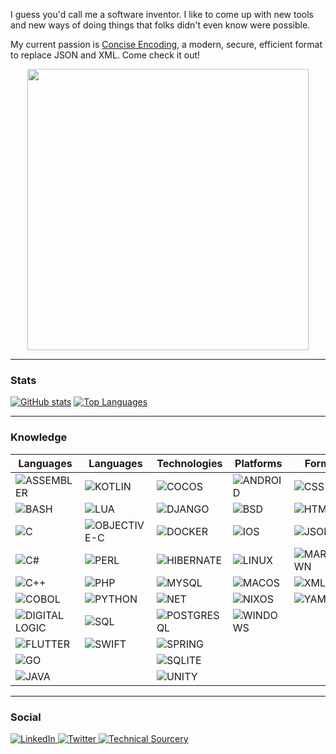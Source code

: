 <meta name="twitter:card" content="summary" />
<meta name="twitter:image" content="https://avatars.githubusercontent.com/u/245857?s=40&v=4" />
<meta name="twitter:site" content="@karlstenerud" />
<meta property="og:description" content="Software Developer" />
<meta property="og:title" content="Karl Stenerud" />

I guess you'd call me a software inventor. I like to come up with new tools and new ways of doing things that folks didn't even know were possible.

My current passion is [Concise Encoding](https://concise-encoding.org/), a modern, secure, efficient format to replace JSON and XML. Come check it out!

<p align="center">
    <a href="https://concise-encoding.org/"><img width="450" src="https://concise-encoding.org/img/social-card.png"/></a>
</p>

-------------------------------------------------------------------------------

### Stats

[![GitHub stats](https://github-readme-stats.vercel.app/api?username=kstenerud&show_icons=true)](https://github.com/anuraghazra/github-readme-stats)
[![Top Languages](https://github-readme-stats.vercel.app/api/top-langs/?username=kstenerud)](https://github.com/anuraghazra/github-readme-stats)

-------------------------------------------------------------------------------

### Knowledge

| Languages | Languages | Technologies | Platforms | Formats |
| - | - | - | - | - |
| ![ASSEMBLER](https://img.shields.io/static/v1?label=ASM&message=ASSEMBLER&color=blue) | ![KOTLIN](https://img.shields.io/static/v1?label=%7F&message=KOTLIN&color=blue&logo=kotlin&logoColor=white) | ![COCOS](https://img.shields.io/static/v1?label=%7F&message=COCOS&color=2c2d72&logo=cocos&logoColor=white) | ![ANDROID](https://img.shields.io/static/v1?label=%7F&message=ANDROID&color=black&logo=android&logoColor=white) | ![CSS](https://img.shields.io/static/v1?label=%7F&message=CSS&color=239120&logo=css3&logoColor=white) |
| ![BASH](https://img.shields.io/static/v1?label=%7F&message=BASH&color=blue&logo=gnu-bash&logoColor=white) | ![LUA](https://img.shields.io/static/v1?label=%7F&message=LUA&color=blue&logo=lua&logoColor=white) | ![DJANGO](https://img.shields.io/static/v1?label=%7F&message=DJANGO&color=2c2d72&logo=django&logoColor=white) | ![BSD](https://img.shields.io/static/v1?label=%7F&message=BSD&color=black&logo=freebsd&logoColor=white) | ![HTML](https://img.shields.io/static/v1?label=%7F&message=HTML&color=239120&logo=html5&logoColor=white) |
| ![C](https://img.shields.io/static/v1?label=%7F&message=C&color=blue&logo=c&logoColor=white) | ![OBJECTIVE-C](https://img.shields.io/static/v1?label=OC&message=OBJECTIVE-C&color=blue) | ![DOCKER](https://img.shields.io/static/v1?label=%7F&message=DOCKER&color=2c2d72&logo=docker&logoColor=white) | ![IOS](https://img.shields.io/static/v1?label=%7F&message=IOS&color=black&logo=ios&logoColor=white) | ![JSON](https://img.shields.io/static/v1?label=%7F&message=JSON&color=239120&logo=json&logoColor=white) |
| ![C#](https://img.shields.io/static/v1?label=%7F&message=C%23&color=blue&logo=c-sharp&logoColor=white) | ![PERL](https://img.shields.io/static/v1?label=%7F&message=PERL&color=blue&logo=perl&logoColor=white) | ![HIBERNATE](https://img.shields.io/static/v1?label=%7F&message=HIBERNATE&color=2c2d72&logo=hibernate&logoColor=white) | ![LINUX](https://img.shields.io/static/v1?label=%7F&message=LINUX&color=black&logo=linux&logoColor=white) | ![MARKDOWN](https://img.shields.io/static/v1?label=%7F&message=MARKDOWN&color=239120&logo=markdown&logoColor=white) |
| ![C++](https://img.shields.io/static/v1?label=%7F&message=C%2B%2B&color=blue&logo=c%2B%2B&logoColor=white) | ![PHP](https://img.shields.io/static/v1?label=%7F&message=PHP&color=blue&logo=php&logoColor=white) | ![MYSQL](https://img.shields.io/static/v1?label=%7F&message=MYSQL&color=2c2d72&logo=mysql&logoColor=white) | ![MACOS](https://img.shields.io/static/v1?label=%7F&message=MACOS&color=black&logo=macos&logoColor=white) | ![XML](https://img.shields.io/static/v1?label=%3C%3E&message=XML&color=239120) |
| ![COBOL](https://img.shields.io/static/v1?label=CB&message=COBOL&color=blue) | ![PYTHON](https://img.shields.io/static/v1?label=%7F&message=PYTHON&color=blue&logo=python&logoColor=white) | ![NET](https://img.shields.io/static/v1?label=%7F&message=NET&color=2c2d72&logo=.net&logoColor=white) | ![NIXOS](https://img.shields.io/static/v1?label=%7F&message=NIXOS&color=black&logo=nixos&logoColor=white) | ![YAML](https://img.shields.io/static/v1?label=YML&message=YAML&color=239120) |
| ![DIGITAL LOGIC](https://img.shields.io/static/v1?label=DL&message=DIGITAL+LOGIC&color=blue) | ![SQL](https://img.shields.io/static/v1?label=SQL&message=SQL&color=blue) | ![POSTGRESQL](https://img.shields.io/static/v1?label=%7F&message=POSTGRESQL&color=2c2d72&logo=postgresql&logoColor=white) | ![WINDOWS](https://img.shields.io/static/v1?label=%7F&message=WINDOWS&color=black&logo=windows&logoColor=white) |  |
| ![FLUTTER](https://img.shields.io/static/v1?label=%7F&message=FLUTTER&color=blue&logo=flutter&logoColor=white) | ![SWIFT](https://img.shields.io/static/v1?label=%7F&message=SWIFT&color=blue&logo=swift&logoColor=white) | ![SPRING](https://img.shields.io/static/v1?label=%7F&message=SPRING&color=2c2d72&logo=spring&logoColor=white) |  |  |
| ![GO](https://img.shields.io/static/v1?label=%7F&message=GO&color=blue&logo=go&logoColor=white) |  | ![SQLITE](https://img.shields.io/static/v1?label=%7F&message=SQLITE&color=2c2d72&logo=sqlite&logoColor=white) |  |  |
| ![JAVA](https://img.shields.io/static/v1?label=%7F&message=JAVA&color=blue&logo=java&logoColor=white) |  | ![UNITY](https://img.shields.io/static/v1?label=%7F&message=UNITY&color=2c2d72&logo=unity&logoColor=white) |  |  |

-------------------------------------------------------------------------------

### Social

<a href="https://www.linkedin.com/in/kstenerud/">![LinkedIn](https://img.shields.io/static/v1?label=%7f&message=LinkedIn&color=0077b5&logo=linkedin&logoColor=white&style=plastic) </a> <a href="https://twitter.com/karlstenerud">![Twitter](https://img.shields.io/static/v1?label=%7f&message=Twitter&color=5da9dd&logo=twitter&logoColor=white&style=plastic) </a> <a href="https://www.technicalsourcery.net/">![Technical Sourcery](https://img.shields.io/static/v1?label=T&message=Technical%20Sourcery&color=orange&style=plastic) </a>
